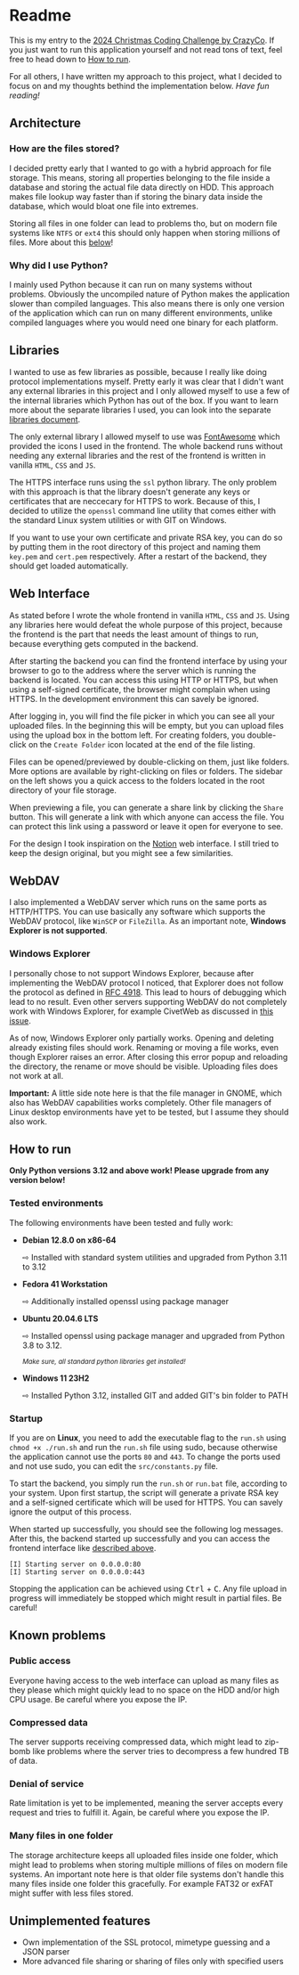 # Readme

This is my entry to the [2024 Christmas Coding Challenge by CrazyCo](CHALLENGE.md). If you just want to run this
application yourself and not read tons of text, feel free to head down to [How to run](#how-to-run).

For all others, I have written my approach to this project, what I decided to focus on and my thoughts bethind the
implementation below. _Have fun reading!_

## Architecture

### How are the files stored?

I decided pretty early that I wanted to go with a hybrid approach for file storage. This means, storing all
properties belonging to the file inside a database and storing the actual file data directly on HDD. This approach
makes file lookup way faster than if storing the binary data inside the database, which would bloat one file into
extremes.

Storing all files in one folder can lead to problems tho, but on modern file systems like `NTFS` or `ext4` this
should only happen when storing millions of files. More about this [below](#many-files-in-one-folder)!

### Why did I use Python?

I mainly used Python because it can run on many systems without problems. Obviously the uncompiled nature of Python
makes the application slower than compiled languages. This also means there is only one version of the application
which can run on many different environments, unlike compiled languages where you would need one binary
for each platform.

## Libraries

I wanted to use as few libraries as possible, because I really like doing protocol implementations myself. Pretty
early it was clear that I didn't want any external libraries in this project and I only allowed myself to use a few
of the internal libraries which Python has out of the box. If you want to learn more about the separate libraries I
used, you can look into the separate [libraries document](LIBRARIES.md).

The only external library I allowed myself to use was [FontAwesome](https://github.com/FortAwesome/Font-Awesome)
which provided the icons I used in the frontend. The whole backend runs without needing any external libraries and
the rest of the frontend is written in vanilla `HTML`, `CSS` and `JS`.

The HTTPS interface runs using the `ssl` python library. The only problem with this approach is that the library
doesn't generate any keys or certificates that are neccecary for HTTPS to work. Because of this, I decided to
utilize the `openssl` command line utility that comes either with the standard Linux system utilities or with GIT
on Windows.

If you want to use your own certificate and private RSA key, you can do so by putting them in the root directory of
this project and naming them `key.pem` and `cert.pem` respectively. After a restart of the backend, they should get
loaded automatically.

## Web Interface

As stated before I wrote the whole frontend in vanilla `HTML`, `CSS` and `JS`. Using any libraries here would
defeat the whole purpose of this project, because the frontend is the part that needs the least amount of things to
run, because everything gets computed in the backend.

After starting the backend you can find the frontend interface by using your browser to go to the address where the
server which is running the backend is located. You can access this using HTTP or HTTPS, but when using a
self-signed certificate, the browser might complain when using HTTPS. In the development environment this can
savely be ignored.

After logging in, you will find the file picker in which you can see all your uploaded files. In the beginning this
will be empty, but you can upload files using the upload box in the bottom left. For creating folders, you
double-click on the `Create Folder` icon located at the end of the file listing.

Files can be opened/previewed by double-clicking on them, just like folders. More options are available by
right-clicking on files or folders. The sidebar on the left shows you a quick access to the folders located in the
root directory of your file storage.

When previewing a file, you can generate a share link by clicking the `Share` button. This will generate a link
with which anyone can access the file. You can protect this link using a password or leave it open for everyone to
see.

For the design I took inspiration on the [Notion](https://notion.so) web interface. I still tried to keep the
design original, but you might see a few similarities.

## WebDAV

I also implemented a WebDAV server which runs on the same ports as HTTP/HTTPS. You can use basically any software
which supports the WebDAV protocol, like `WinSCP` or `FileZilla`. As an important note,
**Windows Explorer is not supported**.

### Windows Explorer

I personally chose to not support Windows Explorer, because after implementing the WebDAV protocol I noticed, that
Explorer does not follow the protocol as defined in [RFC 4918](https://datatracker.ietf.org/doc/html/rfc4918). This
lead to hours of debugging which lead to no result. Even other servers supporting WebDAV do not completely work
with Windows Explorer, for example CivetWeb as discussed in
[this issue](https://github.com/civetweb/civetweb/issues/1040).

As of now, Windows Explorer only partially works. Opening and deleting already existing files should work. Renaming
or moving a file works, even though Explorer raises an error. After closing this error popup and reloading the
directory, the rename or move should be visible. Uploading files does not work at all.

**Important:** A little side note here is that the file manager in GNOME, which also has WebDAV capabilities works
completely. Other file managers of Linux desktop environments have yet to be tested, but I assume they should also
work.

## How to run

**Only Python versions 3.12 and above work! Please upgrade from any version below!**

### Tested environments

The following environments have been tested and fully work:

- **Debian 12.8.0 on x86-64**

  ⇨ Installed with standard system utilities and upgraded from Python 3.11 to 3.12

- **Fedora 41 Workstation**

  ⇨ Additionally installed openssl using package manager

- **Ubuntu 20.04.6 LTS**

  ⇨ Installed openssl using package manager and upgraded from Python 3.8 to 3.12.

  <small>_Make sure, all standard python libraries get installed!_</small>

- **Windows 11 23H2**

  ⇨ Installed Python 3.12, installed GIT and added GIT's bin folder to PATH

### Startup

If you are on **Linux**, you need to add the executable flag to the `run.sh` using `chmod +x ./run.sh` and run the
`run.sh` file using sudo, because otherwise the application cannot use the ports `80` and `443`. To change the
ports used and not use sudo, you can edit the `src/constants.py` file.

To start the backend, you simply run the `run.sh` or `run.bat` file, according to your system. Upon first startup,
the script will generate a private RSA key and a self-signed certificate which will be used for HTTPS. You can
savely ignore the output of this process.

When started up successfully, you should see the following log messages. After this, the backend started up
successfully and you can access the frontend interface like [described above](#web-interface).

```text
[I] Starting server on 0.0.0.0:80
[I] Starting server on 0.0.0.0:443
```

Stopping the application can be achieved using <kbd>Ctrl</kbd> + <kbd>C</kbd>. Any file upload in progress will
immediately be stopped which might result in partial files. Be careful!

## Known problems

### Public access

Everyone having access to the web interface can upload as many files as they please which might quickly lead to no
space on the HDD and/or high CPU usage. Be careful where you expose the IP.

### Compressed data

The server supports receiving compressed data, which might lead to zip-bomb like problems where the server tries to
decompress a few hundred TB of data.

### Denial of service

Rate limitation is yet to be implemented, meaning the server accepts every request and tries to fulfill it. Again,
be careful where you expose the IP.

### Many files in one folder

The storage architecture keeps all uploaded files inside one folder, which might lead to problems when storing
multiple millions of files on modern file systems. An important note here is that older file systems don't handle
this many files inside one folder this gracefully. For example FAT32 or exFAT might suffer with less files stored.

## Unimplemented features

- Own implementation of the SSL protocol, mimetype guessing and a JSON parser
- More advanced file sharing or sharing of files only with specified users
